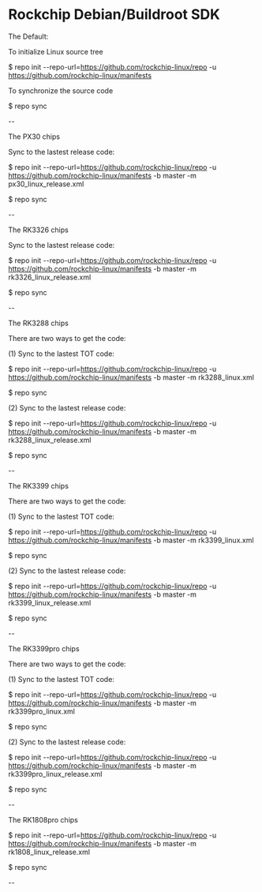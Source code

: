 # Rockchip Debian/Buildroot SDK

The Default:

To initialize Linux source tree

$ repo init --repo-url=https://github.com/rockchip-linux/repo -u https://github.com/rockchip-linux/manifests

To synchronize the source code

$ repo sync

--

The PX30 chips

Sync to the lastest release code:

$ repo init --repo-url=https://github.com/rockchip-linux/repo -u https://github.com/rockchip-linux/manifests -b master -m px30_linux_release.xml

$ repo sync

--

The RK3326 chips

Sync to the lastest release code:

$ repo init --repo-url=https://github.com/rockchip-linux/repo -u https://github.com/rockchip-linux/manifests -b master -m rk3326_linux_release.xml

$ repo sync

--

The RK3288 chips

There are two ways to get the code:

(1) Sync to the lastest TOT code:

$ repo init --repo-url=https://github.com/rockchip-linux/repo -u https://github.com/rockchip-linux/manifests -b master -m rk3288_linux.xml

$ repo sync

(2) Sync to the lastest release code:

$ repo init --repo-url=https://github.com/rockchip-linux/repo -u https://github.com/rockchip-linux/manifests -b master -m rk3288_linux_release.xml

$ repo sync

--

The RK3399 chips

There are two ways to get the code:

(1) Sync to the lastest TOT code:

$ repo init --repo-url=https://github.com/rockchip-linux/repo -u https://github.com/rockchip-linux/manifests -b master -m rk3399_linux.xml

$ repo sync

(2) Sync to the lastest release code:

$ repo init --repo-url=https://github.com/rockchip-linux/repo -u https://github.com/rockchip-linux/manifests -b master -m rk3399_linux_release.xml

$ repo sync

--

The RK3399pro chips

There are two ways to get the code:

(1) Sync to the lastest TOT code:

$ repo init --repo-url=https://github.com/rockchip-linux/repo -u https://github.com/rockchip-linux/manifests -b master -m rk3399pro_linux.xml

$ repo sync

(2) Sync to the lastest release code:

$ repo init --repo-url=https://github.com/rockchip-linux/repo -u https://github.com/rockchip-linux/manifests -b master -m rk3399pro_linux_release.xml

$ repo sync

--


The RK1808pro chips

$ repo init --repo-url=https://github.com/rockchip-linux/repo -u https://github.com/rockchip-linux/manifests -b master -m rk1808_linux_release.xml

$ repo sync

--
